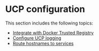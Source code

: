 <!--[metadata]>
+++
title = "Configuration"
description = "Learn how to configure Docker Universal Control Plane on production."
keywords = ["docker, ucp, install, configuration"]
[menu.main]
parent="mn_ucp"
identifier="mn_ucp_configuration"
weight=50
+++
<![end-metadata]-->

# UCP configuration

This section includes the following topics:

* [Integrate with Docker Trusted Registry](dtr-integration.md)
* [Configure UCP logging](configure-logs.md)
* [Route hostnames to services](route-hostnames.md)
